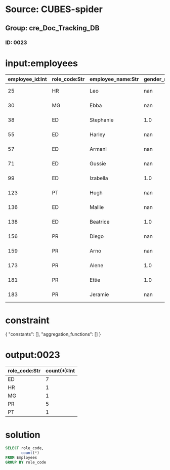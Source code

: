 # Source: CUBES-spider
## Group: cre_Doc_Tracking_DB
### ID: 0023

# input:employees

| employee_id:Int | role_code:Str | employee_name:Str | gender_mfu:Str | date_of_birth:Str | other_details:Str |
|---|---|---|---|---|---|
| 25 | HR | Leo | nan | 1973-02-15 17:16:00 | nan |
| 30 | MG | Ebba | nan | 1979-09-20 12:50:15 | nan |
| 38 | ED | Stephanie | 1.0 | 2012-03-30 23:02:28 | nan |
| 55 | ED | Harley | nan | 1972-02-18 11:53:30 | nan |
| 57 | ED | Armani | nan | 1988-12-08 06:13:33 | nan |
| 71 | ED | Gussie | nan | 1973-04-04 21:41:22 | nan |
| 99 | ED | Izabella | 1.0 | 1977-07-04 16:25:21 | nan |
| 123 | PT | Hugh | nan | 2010-03-15 00:17:13 | nan |
| 136 | ED | Mallie | nan | 1980-12-11 20:28:20 | nan |
| 138 | ED | Beatrice | 1.0 | 2013-04-02 23:55:48 | nan |
| 156 | PR | Diego | nan | 1998-05-30 12:54:10 | nan |
| 159 | PR | Arno | nan | 2010-06-10 20:36:34 | nan |
| 173 | PR | Alene | 1.0 | 1980-10-14 12:23:10 | nan |
| 181 | PR | Ettie | 1.0 | 1988-08-03 00:11:14 | nan |
| 183 | PR | Jeramie | nan | 1993-08-21 05:22:10 | nan |

# constraint

{
  "constants": [],
  "aggregation_functions": []
}

# output:0023

| role_code:Str | count(*):Int |
|---|---|
| ED | 7 |
| HR | 1 |
| MG | 1 |
| PR | 5 |
| PT | 1 |

# solution

```sql
SELECT role_code,
       count(*)
FROM Employees
GROUP BY role_code
```
